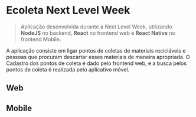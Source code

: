 # Ecoleta Next Level Week
> Aplicação desenvolvida durante a Next Level Week, utilizando **NodeJS** no backend, **React** no frontend web e **React Native** no frontend Mobile.

A aplicação consiste em ligar pontos de coletas de materiais recicláveis e pessoas que procuram descartar esses materiais de maneira apropriada.
O Cadastro dos pontos de coleta é dado pelo frontend web, e a busca pelos pontos de coleta é realizada pelo aplicativo móvel.

## Web

## Mobile
